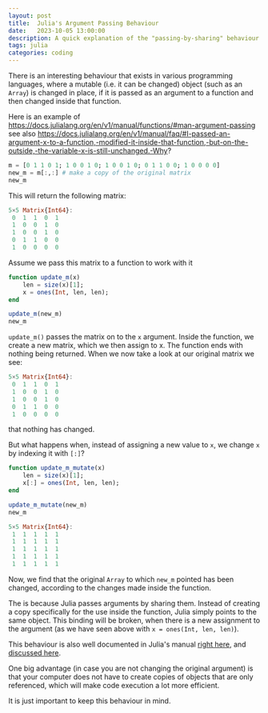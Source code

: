 ```yaml
---
layout: post
title:  Julia's Argument Passing Behaviour
date:   2023-10-05 13:00:00
description: A quick explanation of the "passing-by-sharing" behaviour 
tags: julia
categories: coding
---
```

There is an interesting behaviour that exists in various programming languages, where a mutable (i.e. it can be changed) object (such as an `Array`) is changed in place, if it is passed as an argument to a function and then changed inside that function.

Here is an example of https://docs.julialang.org/en/v1/manual/functions/#man-argument-passing see also https://docs.julialang.org/en/v1/manual/faq/#I-passed-an-argument-x-to-a-function,-modified-it-inside-that-function,-but-on-the-outside,-the-variable-x-is-still-unchanged.-Why? 

```julia
m = [0 1 1 0 1; 1 0 0 1 0; 1 0 0 1 0; 0 1 1 0 0; 1 0 0 0 0]
new_m = m[:,:] # make a copy of the original matrix
new_m
```

This will return the following matrix:

```julia
5×5 Matrix{Int64}:
 0  1  1  0  1
 1  0  0  1  0
 1  0  0  1  0
 0  1  1  0  0
 1  0  0  0  0
```

Assume we pass this matrix to a function to work with it

```julia
function update_m(x)
    len = size(x)[1];
    x = ones(Int, len, len);
end

update_m(new_m)
new_m
```

`update_m()` passes the matrix on to the `x` argument. Inside the function, we create a new matrix, which we then assign to x. The function ends with nothing being returned. When we now take a look at our original matrix we see: 

```julia
5×5 Matrix{Int64}:
 0  1  1  0  1
 1  0  0  1  0
 1  0  0  1  0
 0  1  1  0  0
 1  0  0  0  0
```

that nothing has changed. 

But what happens when, instead of assigning a new value to `x`, we change `x` by indexing it with `[:]`?

```julia
function update_m_mutate(x)
    len = size(x)[1];
    x[:] = ones(Int, len, len);
end

update_m_mutate(new_m)
new_m

5×5 Matrix{Int64}:
 1  1  1  1  1
 1  1  1  1  1
 1  1  1  1  1
 1  1  1  1  1
 1  1  1  1  1
 ```

Now, we find that the original `Array` to which `new_m` pointed has been changed, according to the changes made inside the function. 

The is because Julia passes arguments by sharing them. Instead of creating a copy specifically for the use inside the function, Julia simply points to the same object. This binding will be broken, when there is a new assignment to the argument (as we have seen above with `x = ones(Int, len, len)`). 

This behaviour is also well documented in Julia's manual [right here](https://docs.julialang.org/en/v1/manual/functions/#man-argument-passing), and [discussed here](https://docs.julialang.org/en/v1/manual/faq/#I-passed-an-argument-x-to-a-function,-modified-it-inside-that-function,-but-on-the-outside,-the-variable-x-is-still-unchanged.-Why?).

One big advantage (in case you are not changing the original argument) is that your computer does not have to create copies of objects that are only referenced, which will make code execution a lot more efficient. 

It is just important to keep this behaviour in mind. 
